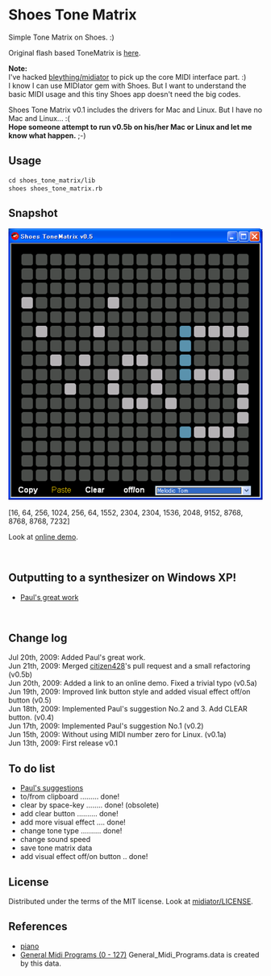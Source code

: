 Shoes Tone Matrix
=================

Simple Tone Matrix on Shoes. :)

Original flash based ToneMatrix is [here](http://lab.andre-michelle.com/tonematrix).


**Note:**   
I've hacked [bleything/midiator](http://github.com/bleything/midiator/tree/master) to pick up the core MIDI interface part. :)   
I know I can use MIDIator gem with Shoes. But I want to understand the basic MIDI usage and this tiny Shoes app doesn't need the big codes.

Shoes Tone Matrix v0.1 includes the drivers for Mac and Linux. But I have no Mac and Linux... :(   
**Hope someone attempt to run v0.5b on his/her Mac or Linux and let me know what happen.** ;-)


Usage
-----

	cd shoes_tone_matrix/lib
	shoes shoes_tone_matrix.rb


Snapshot
--------
![shoes\_tone\_matrix\_snapshot.png](http://github.com/ashbb/shoes_tone_matrix/raw/master/shoes_tone_matrix_snapshot.png)

[16, 64, 256, 1024, 256, 64, 1552, 2304, 2304, 1536, 2048, 9152, 8768, 8768, 8768, 7232]

Look at [online demo](http://www.rin-shun.com/rubylearning/shoes/shoes_tone_matrix_v0.5.swf.html).

<br>

Outputting to a synthesizer on Windows XP!
------------------------------------------
- [Paul's great work](http://github.com/ashbb/shoes_tone_matrix/tree/master/pauls_great_work.md)

<br>

Change log
----------
Jul 20th, 2009: Added Paul's great work.   
Jun 21th, 2009: Merged [citizen428](http://github.com/citizen428)'s pull request and a small refactoring (v0.5b)   
Jun 20th, 2009: Added a link to an online demo. Fixed a trivial typo (v0.5a)   
Jun 19th, 2009: Improved link button style and added visual effect off/on button (v0.5)   
Jun 18th, 2009: Implemented Paul's suggestion No.2 and 3. Add CLEAR button. (v0.4)   
Jun 17th, 2009: Implemented Paul's suggestion No.1 (v0.2)   
Jun 15th, 2009: Without using MIDI number zero for Linux. (v0.1a)   
Jun 13th, 2009: First release v0.1


To do list
----------

- [Paul's suggestions](http://github.com/ashbb/shoes_tone_matrix/tree/master/pauls_suggestions.md)
- to/from clipboard ......... done!
- clear by space-key ........ done! (obsolete)
- add clear button .......... done!
- add more visual effect .... done!
- change tone type .......... done!
- change sound speed
- save tone matrix data
- add visual effect off/on button .. done!


License
-------
Distributed under the terms of the MIT license.
Look at [midiator/LICENSE](http://github.com/bleything/midiator/tree/master/LICENSE).


References
----------

- [piano](http://github.com/ashbb/piano/tree/master)
- [General Midi Programs (0 - 127)](http://www.ec.vanderbilt.edu/computermusic/musc216site/GM.Programs.html)
  General_Midi_Programs.data is created by this data.
